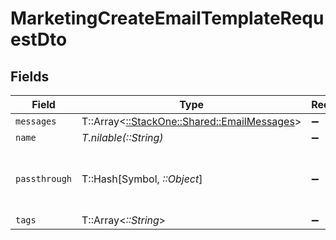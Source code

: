 # MarketingCreateEmailTemplateRequestDto


## Fields

| Field                                                                               | Type                                                                                | Required                                                                            | Description                                                                         | Example                                                                             |
| ----------------------------------------------------------------------------------- | ----------------------------------------------------------------------------------- | ----------------------------------------------------------------------------------- | ----------------------------------------------------------------------------------- | ----------------------------------------------------------------------------------- |
| `messages`                                                                          | T::Array<[::StackOne::Shared::EmailMessages](../../models/shared/emailmessages.md)> | :heavy_minus_sign:                                                                  | N/A                                                                                 |                                                                                     |
| `name`                                                                              | *T.nilable(::String)*                                                               | :heavy_minus_sign:                                                                  | N/A                                                                                 |                                                                                     |
| `passthrough`                                                                       | T::Hash[Symbol, *::Object*]                                                         | :heavy_minus_sign:                                                                  | Value to pass through to the provider                                               | {"other_known_names": "John Doe"}                                                   |
| `tags`                                                                              | T::Array<*::String*>                                                                | :heavy_minus_sign:                                                                  | N/A                                                                                 |                                                                                     |